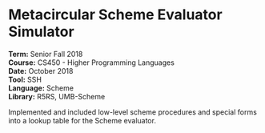 # Metacircular Scheme Evaluator Simulator

**Term:** Senior Fall 2018  
**Course:** CS450 - Higher Programming Languages  
**Date:** October 2018  
**Tool:** SSH  
**Language:** Scheme  
**Library:** R5RS, UMB-Scheme

Implemented and included low-level scheme procedures and special forms into a
lookup table for the Scheme evaluator.
